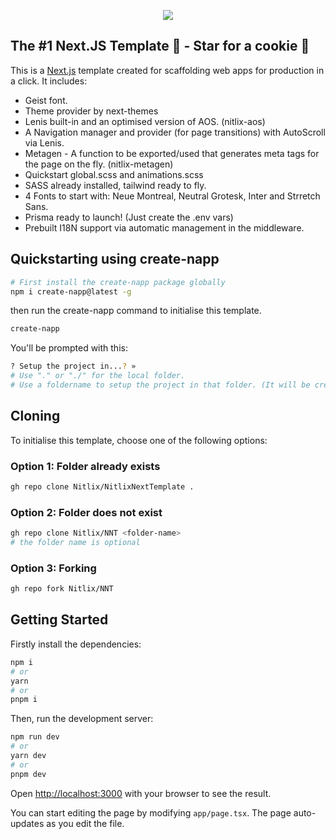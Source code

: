 <p align="center">
    <img src="https://static.nitlix.pro/github/nnt_new.png" align="center" />
</p>

## The #1 Next.JS Template 💖 - Star for a cookie 🍪

This is a [Next.js](https://nextjs.org/) template created for scaffolding web apps for production in a click. It includes:

-   Geist font.
-   Theme provider by next-themes
-   Lenis built-in and an optimised version of AOS. (nitlix-aos)
-   A Navigation manager and provider (for page transitions) with AutoScroll via Lenis.
-   Metagen - A function to be exported/used that generates meta tags for the page on the fly. (nitlix-metagen)
-   Quickstart global.scss and animations.scss
-   SASS already installed, tailwind ready to fly.
-   4 Fonts to start with: Neue Montreal, Neutral Grotesk, Inter and Strretch Sans.
-   Prisma ready to launch! (Just create the .env vars)
-   Prebuilt I18N support via automatic management in the middleware.

## Quickstarting using create-napp

```bash
# First install the create-napp package globally
npm i create-napp@latest -g
```

then run the create-napp command to initialise this template.

```bash
create-napp
```

You'll be prompted with this:

```bash
? Setup the project in...? »
# Use "." or "./" for the local folder.
# Use a foldername to setup the project in that folder. (It will be created if it doesn't exist
```

## Cloning

To initialise this template, choose one of the following options:

### Option 1: Folder already exists

```bash
gh repo clone Nitlix/NitlixNextTemplate .
```

### Option 2: Folder does not exist

```bash
gh repo clone Nitlix/NNT <folder-name>
# the folder name is optional
```

### Option 3: Forking

```bash
gh repo fork Nitlix/NNT
```

## Getting Started

Firstly install the dependencies:

```bash
npm i
# or
yarn
# or
pnpm i
```

Then, run the development server:

```bash
npm run dev
# or
yarn dev
# or
pnpm dev
```

Open [http://localhost:3000](http://localhost:3000) with your browser to see the result.

You can start editing the page by modifying `app/page.tsx`. The page auto-updates as you edit the file.

